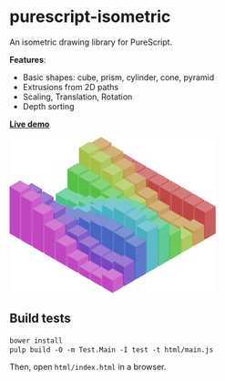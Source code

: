 # purescript-isometric

An isometric drawing library for PureScript.

**Features**:
- Basic shapes: cube, prism, cylinder, cone, pyramid
- Extrusions from 2D paths
- Scaling, Translation, Rotation
- Depth sorting

[**Live demo**](http://sharkdp.github.io/purescript-isometric/)

![](preview.png)

## Build tests
```
bower install
pulp build -O -m Test.Main -I test -t html/main.js
```
Then, open `html/index.html` in a browser.
